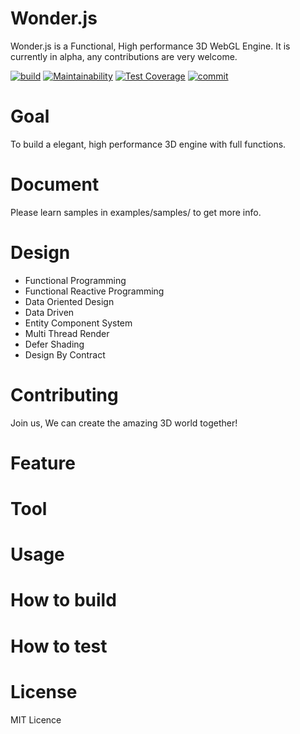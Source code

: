 # Wonder.js
Wonder.js is a Functional, High performance 3D WebGL Engine.
It is currently in alpha, any contributions are very welcome.


[![build](https://travis-ci.org/Wonder-Technology/Wonder.js.png)](https://codeclimate.com/github/Wonder-Technology/Wonder.js/maintainability) [![Maintainability](https://api.codeclimate.com/v1/badges/7bc4aab721bd3aaa07b8/maintainability)](https://travis-ci.org/Wonder-Technology/Wonder.js?branch%3Dmaster) [![Test Coverage](https://api.codeclimate.com/v1/badges/7bc4aab721bd3aaa07b8/test_coverage)](https://codeclimate.com/github/Wonder-Technology/Wonder.js/test_coverage) [![commit](https://img.shields.io/badge/commitizen-friendly-brightgreen.svg)](http://commitizen.github.io/cz-cli/)


# Goal
To build a elegant, high performance 3D engine with full functions.
# Document

Please learn samples in examples/samples/ to get more info.
# Design
- Functional Programming
- Functional Reactive Programming
- Data Oriented Design
- Data Driven
- Entity Component System
- Multi Thread Render
- Defer Shading
- Design By Contract

# Contributing
Join us, We can create the amazing 3D world together!
# Feature


# Tool

# Usage

# How to build
# How to test
# License
MIT Licence
